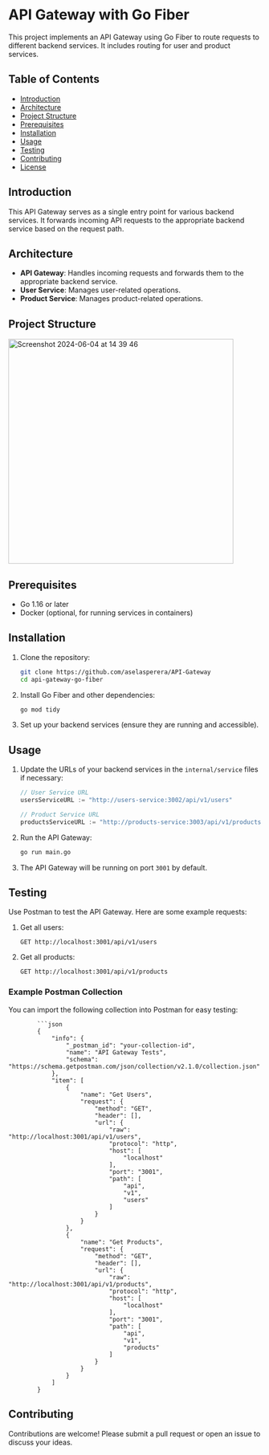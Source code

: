 # API Gateway with Go Fiber

This project implements an API Gateway using Go Fiber to route requests to different backend services. It includes routing for user and product services.

## Table of Contents

- [Introduction](#introduction)
- [Architecture](#architecture)
- [Project Structure](#project-structure)
- [Prerequisites](#prerequisites)
- [Installation](#installation)
- [Usage](#usage)
- [Testing](#testing)
- [Contributing](#contributing)
- [License](#license)

## Introduction

This API Gateway serves as a single entry point for various backend services. It forwards incoming API requests to the appropriate backend service based on the request path.

## Architecture

- **API Gateway**: Handles incoming requests and forwards them to the appropriate backend service.
- **User Service**: Manages user-related operations.
- **Product Service**: Manages product-related operations.

## Project Structure
<img width="448" alt="Screenshot 2024-06-04 at 14 39 46" src="https://github.com/aselasperera/API-Gateway/assets/136217850/527ad295-b34f-455e-ad1f-4d5f38b145e3">


## Prerequisites

- Go 1.16 or later
- Docker (optional, for running services in containers)

## Installation

1. Clone the repository:
    ```sh
    git clone https://github.com/aselasperera/API-Gateway
    cd api-gateway-go-fiber
    ```

2. Install Go Fiber and other dependencies:
    ```sh
    go mod tidy
    ```

3. Set up your backend services (ensure they are running and accessible).

## Usage

1. Update the URLs of your backend services in the `internal/service` files if necessary:
    ```go
    // User Service URL
    usersServiceURL := "http://users-service:3002/api/v1/users"
    
    // Product Service URL
    productsServiceURL := "http://products-service:3003/api/v1/products"
    ```

2. Run the API Gateway:
    ```sh
    go run main.go
    ```

3. The API Gateway will be running on port `3001` by default.

## Testing

Use Postman to test the API Gateway. Here are some example requests:

1. Get all users:
    ```
    GET http://localhost:3001/api/v1/users
    ```

2. Get all products:
    ```
    GET http://localhost:3001/api/v1/products
    ```

### Example Postman Collection

You can import the following collection into Postman for easy testing:

            ```json
            {
                "info": {
                    "_postman_id": "your-collection-id",
                    "name": "API Gateway Tests",
                    "schema": "https://schema.getpostman.com/json/collection/v2.1.0/collection.json"
                },
                "item": [
                    {
                        "name": "Get Users",
                        "request": {
                            "method": "GET",
                            "header": [],
                            "url": {
                                "raw": "http://localhost:3001/api/v1/users",
                                "protocol": "http",
                                "host": [
                                    "localhost"
                                ],
                                "port": "3001",
                                "path": [
                                    "api",
                                    "v1",
                                    "users"
                                ]
                            }
                        }
                    },
                    {
                        "name": "Get Products",
                        "request": {
                            "method": "GET",
                            "header": [],
                            "url": {
                                "raw": "http://localhost:3001/api/v1/products",
                                "protocol": "http",
                                "host": [
                                    "localhost"
                                ],
                                "port": "3001",
                                "path": [
                                    "api",
                                    "v1",
                                    "products"
                                ]
                            }
                        }
                    }
                ]
            }

## Contributing
Contributions are welcome! Please submit a pull request or open an issue to discuss your ideas.
